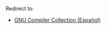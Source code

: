 Redirect to:

*   [GNU Compiler Collection (Español)](/index.php/GNU_Compiler_Collection_(Espa%C3%B1ol) "GNU Compiler Collection (Español)")